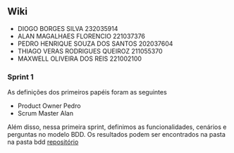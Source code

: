 ## Wiki

- DIOGO BORGES SILVA 232035914
- ALAN MAGALHAES FLORENCIO 221037376
- PEDRO HENRIQUE SOUZA DOS SANTOS 202037604
- THIAGO VERAS RODRIGUES QUEIROZ 211055370
- MAXWELL OLIVEIRA DOS REIS 221002100

### Sprint 1

As definições dos primeiros papéis foram as seguintes

- Product Owner Pedro
- Scrum Master Alan

Além disso, nessa primeira sprint, definimos as funcionalidades, cenários e perguntas no modelo BDD. Os resultados podem ser encontrados na pasta na pasta bdd [repositório](https://github.com/diogob003/CAMAAR/tree/main)